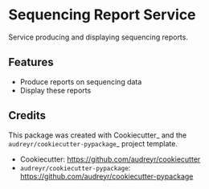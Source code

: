 Sequencing Report Service
=========================

Service producing and displaying sequencing reports.

Features
--------

* Produce reports on sequencing data
* Display these reports

Credits
-------

This package was created with Cookiecutter_ and the `audreyr/cookiecutter-pypackage`_ project template.

- Cookiecutter: https://github.com/audreyr/cookiecutter
- `audreyr/cookiecutter-pypackage`: https://github.com/audreyr/cookiecutter-pypackage
